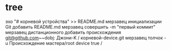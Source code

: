 # tree
эхо "# корневой устройства" >> README.md  мерзавец инициализации  Git добавить README.md  мерзавец совершить -m "первый коммит"  мерзавец дистанционного добавить происхождения git@github.com~~dobj: Джони-K / корневой-device.git  мерзавец толчок -u Происхождение мастера/root device true
/
